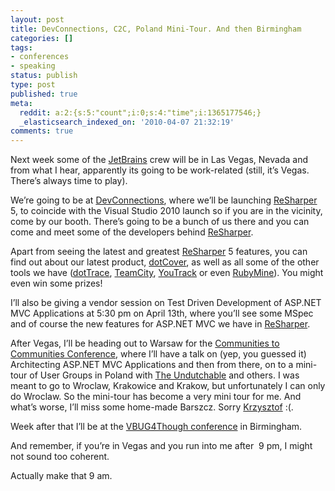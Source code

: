 ```yaml
---
layout: post
title: DevConnections, C2C, Poland Mini-Tour. And then Birmingham
categories: []
tags:
- conferences
- speaking
status: publish
type: post
published: true
meta:
  reddit: a:2:{s:5:"count";i:0;s:4:"time";i:1365177546;}
  _elasticsearch_indexed_on: '2010-04-07 21:32:19'
comments: true
---
```

<p>Next week some of the <a href="http://www.jetbrains.com">JetBrains</a> crew will be in Las Vegas, Nevada and from what I hear, apparently its going to be work-related (still, it’s Vegas. There’s always time to play). </p>  <p>We’re going to be at <a href="http://www.devconnections.com/shows/SP2010VS/default.asp?s=144">DevConnections</a>, where we’ll be launching <a href="http://www.jetbrains.com/resharper">ReSharper</a> 5, to coincide with the Visual Studio 2010 launch so if you are in the vicinity, come by our booth. There’s going to be a bunch of us there and you can come and meet some of the developers behind <a href="http://www.jetbrains.com/resharper">ReSharper</a>. </p>  <p>Apart from seeing the latest and greatest <a href="http://www.jetbrains.com/resharper">ReSharper</a> 5 features, you can find out about our latest product, <a href="http://www.jetbrains.com/dotcover">dotCover</a>, as well as all some of the other tools we have (<a href="http://www.jetbrains.com/dottrace">dotTrace</a>, <a href="http://www.jetbrains.com/teamcity">TeamCity</a>, <a href="http://www.jetbrains.com/youtrack">YouTrack</a> or even <a href="http://www.jetbrains.com/ruby">RubyMine</a>). You might even win some prizes! </p>  <p>I’ll also be giving a vendor session on Test Driven Development of ASP.NET MVC Applications at 5:30 pm on April 13th, where you’ll see some MSpec and of course the new features for ASP.NET MVC we have in <a href="http://www.jetbrains.com/resharper">ReSharper</a>. </p>  <p>After Vegas, I’ll be heading out to Warsaw for the <a href="http://www.communities2communities.org.pl/en/default.aspx">Communities to Communities Conference</a>, where I’ll have a talk on (yep, you guessed it) Architecting ASP.NET MVC Applications and then from there, on to a mini-tour of User Groups in Poland with <a href="http://twitter.com/the_undutchable">The Undutchable</a> and others. I was meant to go to Wroclaw, Krakowice and Krakow, but unfortunately I can only do Wroclaw. So the mini-tour has become a very mini tour for me. And what’s worse, I’ll miss some home-made Barszcz. Sorry <a href="http://twitter.com/kkozmic">Krzysztof</a> :(.</p>  <p>Week after that I’ll be at the <a href="http://www.vbug.co.uk/Conference/2009/VBUG-4Thought-Spring-Conference.aspx">VBUG4Though conference</a> in Birmingham. </p>  <p>And remember, if you’re in Vegas and you run into me after&#160; 9 pm, I might not sound too coherent. </p>  <p>Actually make that 9 am. </p>
